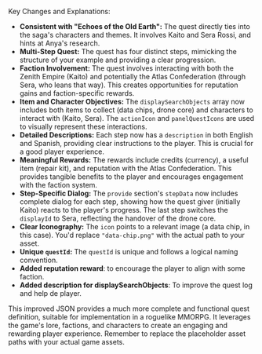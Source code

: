 

Key Changes and Explanations:

*   **Consistent with "Echoes of the Old Earth":**  The quest directly ties into the saga's characters and themes. It involves Kaito and Sera Rossi, and hints at Anya's research.
*   **Multi-Step Quest:** The quest has four distinct steps, mimicking the structure of your example and providing a clear progression.
*   **Faction Involvement:**  The quest involves interacting with both the Zenith Empire (Kaito) and potentially the Atlas Confederation (through Sera, who leans that way).  This creates opportunities for reputation gains and faction-specific rewards.
*   **Item and Character Objectives:** The `displaySearchObjects` array now includes both items to collect (data chips, drone core) and characters to interact with (Kaito, Sera).  The `actionIcon` and `panelQuestIcons` are used to visually represent these interactions.
*   **Detailed Descriptions:** Each step now has a `description` in both English and Spanish, providing clear instructions to the player. This is crucial for a good player experience.
*   **Meaningful Rewards:** The rewards include credits (currency), a useful item (repair kit), and reputation with the Atlas Confederation.  This provides tangible benefits to the player and encourages engagement with the faction system.
*   **Step-Specific Dialog:** The `provide` section's `stepData` now includes complete dialog for each step, showing how the quest giver (initially Kaito) reacts to the player's progress.  The last step switches the `displayId` to Sera, reflecting the handover of the drone core.
*   **Clear Iconography:** The `icon` points to a relevant image (a data chip, in this case).  You'd replace `"data-chip.png"` with the actual path to your asset.
*   **Unique `questId`:** The `questId` is unique and follows a logical naming convention.
* **Added reputation reward**: to encourage the player to align with some faction.
* **Added description for displaySearchObjects**: To improve the quest log and help de player.

This improved JSON provides a much more complete and functional quest definition, suitable for implementation in a roguelike MMORPG.  It leverages the game's lore, factions, and characters to create an engaging and rewarding player experience. Remember to replace the placeholder asset paths with your actual game assets.
